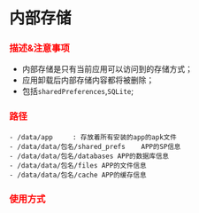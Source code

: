 # 内部存储

### <font color="red"> 描述&注意事项 </font> ###
- 内部存储是只有当前应用可以访问到的存储方式；
- 应用卸载后内部存储内容都将被删除；
- 包括`sharedPreferences`,`SQLite`;


### <font color="red"> 路径 </font> ###


	- /data/app 	: 存放着所有安装的app的apk文件
	- /data/data/包名/shared_prefs 	APP的SP信息
	- /data/data/包名/databases APP的数据库信息
	- /data/data/包名/files APP的文件信息
	- /data/data/包名/cache APP的缓存信息


### <font color="red"> 使用方式 </font> ###